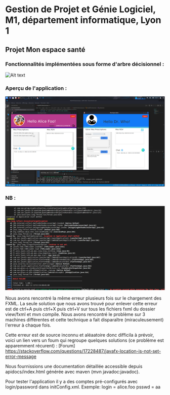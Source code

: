 # Gestion de Projet et Génie Logiciel, M1, département informatique, Lyon 1

## Projet Mon espace santé

### Fonctionnalités implémentées sous forme d'arbre décisionnel  :

![Alt text](/mes/src/main/img/arbre_décisionnel.jpg?raw=true "Arbre de décision")


### Aperçu de l'application : 

![Alt text](/mes/src/main/img/ProfilView.png?raw=true "Profil Patient et Pro")

### NB  : 
![Alt text](/mes/src/main/img/Capture.PNG?raw=true "Erreur fxml")

Nous avons rencontré la même erreur plusieurs fois sur le chargement des FXML. La seule solution que nous avons trouvé pour enlever cette erreur est de ctrl+A puis ctrl+X puis ctrl+V sur tous les fichiers fxml du dossier view/fxml et mvn compile. Nous avons rencontré le problème sur 3 machines différentes et cette technique a fait disparaître (miraculeusement) l'erreur à chaque fois. 

Cette erreur est de source inconnu et aléaatoire donc difficila à prévoir, voici un lien vers un foum qui regroupe quelques solutions (ce problème est apparemment récurent) : [Forum] https://stackoverflow.com/questions/17228487/javafx-location-is-not-set-error-message


Nous fournissions une documentation détaillée accessible depuis apidocs/index.html générée avec maven (mvn javadoc:javadoc).  

Pour tester l'application il y a des comptes pré-configurés avec login/password dans initConfig.xml. Exemple: login = alice.foo psswd = aa